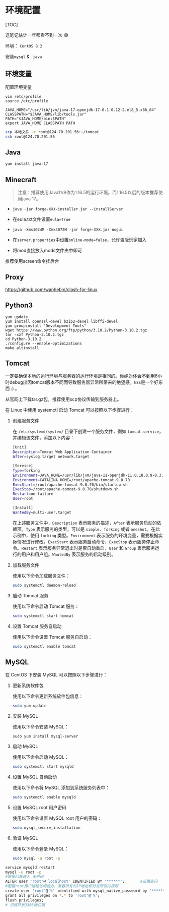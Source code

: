 # 环境配置

[TOC]

这笔记估计一年都看不到一次 😅

环境： `CentOS 8.2`

安装`mysql` & ` java`





## 环境变量

配置环境变量

~~~shell
vim /etc/profile
source /etc/profile
~~~

~~~shell
JAVA_HOME="/usr/lib/jvm/java-17-openjdk-17.0.1.0.12-2.el8_5.x86_64"
CLASSPATH="$JAVA_HOME/lib/tools.jar"
PATH="$JAVA_HOME/bin:$PATH"
export JAVA_HOME CLASSPATH PATH
~~~



~~~bash
scp 本地文件 -r root@124.70.201.56:~/tomcat
ssh root@124.70.201.56
~~~



## Java

~~~bash
yum install java-17
~~~



## Minecraft

> 注意：推荐使用Java11/8作为1.16.5的运行环境。而1.16.5以后的版本推荐使用java 17。



- `java -jar forge-XXX-installer.jar --installServer`

- 在eula.txt文件设置`eula=true`
- `java -Xms1024M -Xmx3072M -jar forge-XXX.jar nogui`
- 在`server.properties`中设置`online-mode=false`，允许盗版玩家加入

- 将mod直接放入mods文件夹中即可

推荐使用screen命令挂后台



## Proxy

https://github.com/wanhebin/clash-for-linux

## Python3

~~~shell
yum update
yum install openssl-devel bzip2-devel libffi-devel
yum groupinstall "Development Tools"
wget https://www.python.org/ftp/python/3.10.2/Python-3.10.2.tgz
tar -xzf Python-3.10.2.tgz
cd Python-3.10.2
./configure --enable-optimizations
make altinstall
~~~

## Tomcat

一定要确保本地的运行环境与服务器的运行环境是相同的。你绝对体会不到用6小时debug出因tomcat版本不同而导致服务器异常所带来的绝望感。`k8s`是一个好东西 :) 。



从官网上下载tar.gz包，推荐使用scp协议传输到服务器上。



在 Linux 中使用 systemctl 启动 Tomcat 可以按照以下步骤进行：

1. 创建服务文件

	在 `/etc/systemd/system/` 目录下创建一个服务文件，例如 `tomcat.service`，并编辑该文件，添加以下内容：

	~~~bash
	[Unit]
	Description=Tomcat Web Application Container
	After=syslog.target network.target
	
	[Service]
	Type=forking
	Environment=JAVA_HOME=/usr/lib/jvm/java-11-openjdk-11.0.18.0.9-0.3.ea.el8.x86_64
	Environment=CATALINA_HOME=/root/apache-tomcat-9.0.70
	ExecStart=/root/apache-tomcat-9.0.70/bin/startup.sh
	ExecStop=/root/apache-tomcat-9.0.70/shutdown.sh
	Restart=on-failure
	User=root
	
	[Install]
	WantedBy=multi-user.target
	~~~
	
	在上述服务文件中，`Description` 表示服务的描述，`After` 表示服务启动的依赖项。`Type` 表示服务的类型，可以是 `simple`、`forking` 或者 `oneshot`。在此示例中，使用 `forking` 类型。`Environment` 表示服务的环境变量，需要根据实际情况进行修改。`ExecStart` 表示服务启动命令，`ExecStop` 表示服务停止命令。`Restart` 表示服务异常退出时是否自动重启，`User` 和 `Group` 表示服务运行的用户和用户组。`WantedBy` 表示服务的启动级别。
	
2. 加载服务文件

	使用以下命令加载服务文件：

	~~~bash
	sudo systemctl daemon-reload
	~~~

	

3. 启动 Tomcat 服务

	使用以下命令启动 Tomcat 服务：

	~~~bash
	sudo systemctl start tomcat
	~~~

	

4. 设置 Tomcat 服务自启动

	使用以下命令设置 Tomcat 服务自启动：

	~~~bash
	sudo systemctl enable tomcat
	~~~

	

## MySQL

在 CentOS 下安装 MySQL 可以按照以下步骤进行：

1. 更新系统软件包

	 使用以下命令更新系统软件包信息：

	~~~bash
	sudo yum update
	~~~

	

  

2. 安装 MySQL

	  使用以下命令安装 MySQL：

	~~~shell
	sudo yum install mysql-server
	~~~

	

  

3. 启动 MySQL

	使用以下命令启动 MySQL：

	~~~bash
	sudo systemctl start mysqld
	~~~

	

4. 设置 MySQL 自动启动

	使用以下命令将 MySQL 添加到系统服务列表中：

	~~~bash
	sudo systemctl enable mysqld
	~~~

	

5. 设置 MySQL root 用户密码

	使用以下命令设置 MySQL root 用户的密码：

	~~~bash
	sudo mysql_secure_installation
	~~~

	

6. 验证 MySQL

	使用以下命令登录 MySQL：

	~~~bash
	sudo mysql -u root -p
	~~~

	

~~~bash
service mysqld restart
mysql -u root -p 
#直接回车进入 无密码
ALTER user 'root'@'localhost' IDENTIFIED BY '******';		#设置密码
#配置root用户远程访问能力，兼容所有的IP地址和分发所有的权限
create user 'root'@'%' identified with mysql_native_password by '********';
grant all privileges on *.* to 'root'@'%';
flush privileges;
# 记得开放3306端口哦
~~~

